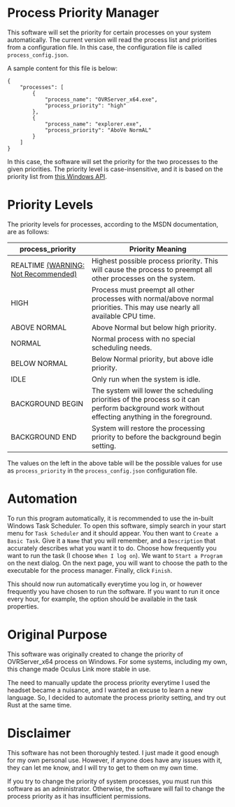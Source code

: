 # Process Priority Manager
This software will set the priority for certain processes on your system automatically. The current version will read the process list and priorities from a configuration file. In this case, the configuration file is called ```process_config.json```. 

A sample content for this file is below: 
```
{
    "processes": [
        {
            "process_name": "OVRServer_x64.exe",
            "process_priority": "high"
        },
        {
            "process_name": "explorer.exe",
            "process_priority": "AboVe NormAL"
        }
    ]
}
```

In this case, the software will set the priority for the two processes to the given priorities. The priority level is case-insensitive, and it is based on the priority list from [this Windows API](https://docs.microsoft.com/en-us/windows/win32/api/processthreadsapi/nf-processthreadsapi-setpriorityclass).

# Priority Levels
The priority levels for processes, according to the MSDN documentation, are as follows:

| process_priority                                                                                       | Priority Meaning                                                                                                                               |
| ------------------------------------------------------------------------------------------------------ | ---------------------------------------------------------------------------------------------------------------------------------------------- |
| REALTIME [(WARNING: Not Recommended)](https://devblogs.microsoft.com/oldnewthing/20100610-00/?p=13753) | Highest possible process priority. This will cause the process to preempt all other processes on the system.                                   |
| HIGH                                                                                                   | Process must preempt all other processes with normal/above normal priorities. This may use nearly all available CPU time.                      |
| ABOVE NORMAL                                                                                           | Above Normal but below high priority.                                                                                                          |
| NORMAL                                                                                                 | Normal process with no special scheduling needs.                                                                                               |
| BELOW NORMAL                                                                                           | Below Normal priority, but above idle priority.                                                                                                |
| IDLE                                                                                                   | Only run when the system is idle.                                                                                                              |
| BACKGROUND BEGIN                                                                                       | The system will lower the scheduling priorities of the process so it can perform background work without effecting anything in the foreground. |
| BACKGROUND END                                                                                         | System will restore the processing priority to before the background begin setting.                                                            |

The values on the left in the above table will be the possible values for use as ```process_priority``` in the ```process_config.json``` configuration file.

# Automation
To run this program automatically, it is recommended to use the in-built Windows Task Scheduler. To open this software, simply search in your start menu for ```Task Scheduler``` and it should appear. You then want to ```Create a Basic Task```. Give it a ```Name``` that you will remember, and a ```Description``` that accurately describes what you want it to do. Choose how frequently you want to run the task (I choose ```When I log on```). We want to ```Start a Program``` on the next dialog. On the next page, you will want to choose the path to the executable for the process manager. Finally, click ```Finish```.

This should now run automatically everytime you log in, or however frequently you have chosen to run the software. If you want to run it once every hour, for example, the option should be available in the task properties. 

# Original Purpose
This software was originally created to change the priority of OVRServer_x64 process on Windows. For some systems, including my own, this change made Oculus Link more stable in use.

The need to manually update the process priority everytime I used the headset became a nuisance, and I wanted an excuse to learn a new language. So, I decided to automate the process priority setting, and try out Rust at the same time. 

# Disclaimer
This software has not been thoroughly tested. I just made it good enough for my own personal use. However, if anyone does have any issues with it, they can let me know, and I will try to get to them on my own time.

If you try to change the priority of system processes, you must run this software as an administrator. Otherwise, the software will fail to change the process priority as it has insufficient permissions.